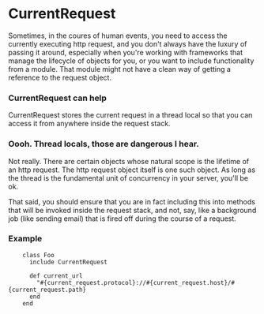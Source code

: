 # CurrentRequest

Sometimes, in the coures of human events, you need to access the currently executing http request, and you
don't always have the luxury of passing it around, especially when you're working with frameworks that manage
the lifecycle of objects for you, or you want to include functionality from a module. That module might not have
a clean way of getting a reference to the request object.

### CurrentRequest can help

CurrentRequest stores the current request in a thread local so that you can access it from anywhere inside the
request stack.

### Oooh. Thread locals, those are dangerous I hear.

Not really. There are certain objects whose natural scope is the lifetime of an http request. The http request object
itself is one such object. As long as the thread is the fundamental unit of concurrency in your server, you'll be ok.

That said, you should ensure that you are in fact including this into methods that will be invoked inside the request
stack, and not, say, like a background job (like sending email) that is fired off during the course of a request.

### Example

        class Foo
          include CurrentRequest

          def current_url
            "#{current_request.protocol}://#{current_request.host}/#{current_request.path}
          end
        end